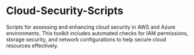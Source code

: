 # Cloud-Security-Scripts
Scripts for assessing and enhancing cloud security in AWS and Azure environments. This toolkit includes automated checks for IAM permissions, storage security, and network configurations to help secure cloud resources effectively.
